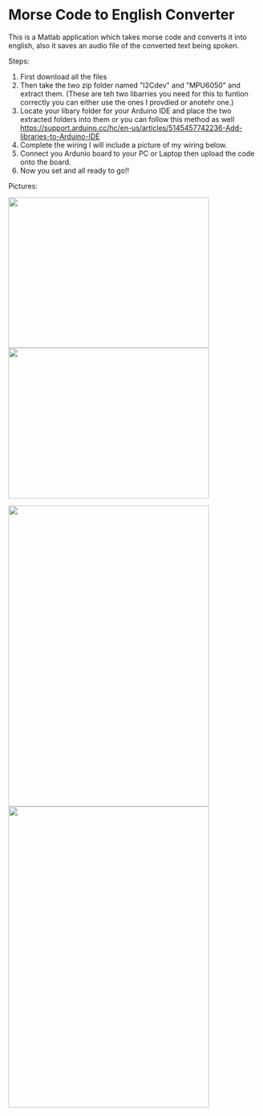 # Morse Code to English Converter
This is a Matlab application which takes morse code and converts it into english, also it saves an audio file of the converted text being spoken.

Steps:
1. First download all the files
2. Then take the two zip folder named "I2Cdev" and "MPU6050" and extract them. (These are teh two libarries you need for this to funtion correctly you can either use the ones I provdied or anotehr one.)
3. Locate your libary folder for your Arduino IDE and place the two extracted folders into them or you can follow this method as well https://support.arduino.cc/hc/en-us/articles/5145457742236-Add-libraries-to-Arduino-IDE
4. Complete the wiring I will include a picture of my wiring below.
5. Connect you Ardunio board to your PC or Laptop then upload the code onto the board.
6. Now you set and all ready to go!!

Pictures:

<img src="https://user-images.githubusercontent.com/131554091/233804419-8a0bfa13-1a52-487b-af01-16e45a6c486e.jpg" height="300" width="400"> <img src="https://user-images.githubusercontent.com/131554091/233804424-4cffeaae-c29b-4e6d-9f12-351e8d13dca0.jpg" height="300" width="400">

<img src="https://user-images.githubusercontent.com/131554091/233804461-d5c7aeff-8a1c-46ce-bc8f-9f5f9c626252.jpg" height="600" width="400"> <img src="https://user-images.githubusercontent.com/131554091/233804456-84bdc59c-4e8e-4bc3-a38b-35fbf7298745.jpg" height="600" width="400">




